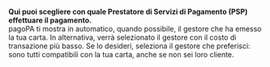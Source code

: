 **Qui puoi scegliere con quale Prestatore di Servizi di Pagamento (PSP) effettuare il pagamento.**  
pagoPA ti mostra in automatico, quando possibile, il gestore che ha emesso la tua carta.
In alternativa, verrà selezionato il gestore con il costo di transazione più basso.
Se lo desideri, seleziona il gestore che preferisci: sono tutti compatibili con la tua carta, anche se non sei loro cliente.
